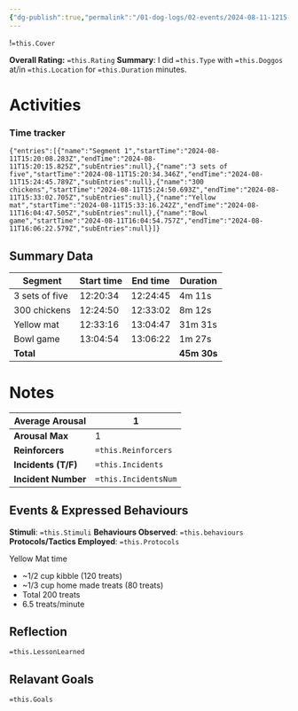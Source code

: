 ```yaml
---
{"dg-publish":true,"permalink":"/01-dog-logs/02-events/2024-08-11-1215-kibeth-multi/","tags":["#Doggos/Activity"],"noteIcon":"","created":"2024-08-11T12:14:48.480-03:00","updated":"2024-08-11T14:02:16.814-03:00"}
---
```


!`=this.Cover`

**Overall Rating:** `=this.Rating`
**Summary**: I did `=this.Type` with `=this.Doggos` at/in `=this.Location` for `=this.Duration` minutes.
# Activities
### Time tracker
```simple-time-tracker
{"entries":[{"name":"Segment 1","startTime":"2024-08-11T15:20:08.283Z","endTime":"2024-08-11T15:20:15.825Z","subEntries":null},{"name":"3 sets of five","startTime":"2024-08-11T15:20:34.346Z","endTime":"2024-08-11T15:24:45.789Z","subEntries":null},{"name":"300 chickens","startTime":"2024-08-11T15:24:50.693Z","endTime":"2024-08-11T15:33:02.705Z","subEntries":null},{"name":"Yellow mat","startTime":"2024-08-11T15:33:16.242Z","endTime":"2024-08-11T16:04:47.505Z","subEntries":null},{"name":"Bowl game","startTime":"2024-08-11T16:04:54.757Z","endTime":"2024-08-11T16:06:22.579Z","subEntries":null}]}
```

## Summary Data

| Segment        | Start time | End time | Duration    |
| -------------- | ---------- | -------- | ----------- |
| 3 sets of five | 12:20:34   | 12:24:45 | 4m 11s      |
| 300 chickens   | 12:24:50   | 12:33:02 | 8m 12s      |
| Yellow mat     | 12:33:16   | 13:04:47 | 31m 31s     |
| Bowl game      | 13:04:54   | 13:06:22 | 1m 27s      |
| **Total**      |            |          | **45m 30s** |

# Notes

| **Average Arousal** | 1   |
| ------------------- | -------------------- |
| **Arousal Max**     | 1   |
| **Reinforcers**     | `=this.Reinforcers`  |
| **Incidents (T/F)** | `=this.Incidents`    |
| **Incident Number** | `=this.IncidentsNum` |
## Events & Expressed Behaviours
**Stimuli**: `=this.Stimuli`
**Behaviours Observed**: `=this.behaviours`
**Protocols/Tactics Employed**: `=this.Protocols`

Yellow Mat time  
- ~1/2 cup kibble (120 treats)
- ~1/3 cup home made treats (80 treats)
- Total 200 treats
- 6.5 treats/minute

## Reflection
`=this.LessonLearned`

## Relavant Goals
`=this.Goals`